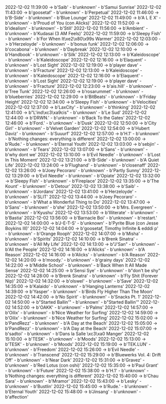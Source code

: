 2022-12-02 11:39:00 -> b'Saib' - b'unknown' - b'Samui Sunrise'
2022-12-02 11:43:00 -> b'goosetaf' - b'unknown' - b'Perpetual'
2022-12-02 11:46:00 -> b'B-Side' - b'unknown' - b'Blue Lounge'
2022-12-02 11:49:00 -> b'A L E X' - b'unknown' - b'Proud of You (con Alicks)'
2022-12-02 11:52:00 -> b'idealism' - b'unknown' - b'Still'
2022-12-02 11:56:00 -> b'Ambient' - b'unknown' - b'Kudasai (3 AM Feels)'
2022-12-02 11:59:00 -> b'Sleepy Fish' - b'unknown' - b'For When It\xe2\x80\x99s Warmer'
2022-12-02 12:03:00 -> b'Herzeloyde' - b'unknown' - b'bonus funk'
2022-12-02 12:06:00 -> b'cocabona' - b'unknown' - b'Daybreak'
2022-12-02 12:10:00 -> b'Handbook' - b'unknown' - b'Silk'
2022-12-02 12:13:00 -> b'Kaleidoscope' - b'unknown' - b'Kaleidoscope'
2022-12-02 12:16:00 -> b'Elaquent' - b'unknown' - b'Lost Sight'
2022-12-02 12:19:00 -> b'player dave' - b'unknown' - b'Fracture'
2022-12-02 12:13:00 -> b'Kaleidoscope' - b'unknown' - b'Kaleidoscope'
2022-12-02 12:16:00 -> b'Elaquent' - b'unknown' - b'Lost Sight'
2022-12-02 12:19:00 -> b'player dave' - b'unknown' - b'Fracture'
2022-12-02 12:23:00 -> b'ais.hill' - b'unknown' - b'Tree Tunk'
2022-12-02 12:26:00 -> b'rosarummet' - b'unknown' - b'blueberries'
2022-12-02 12:29:00 -> b'BitBeats' - b'unknown' - b'Friday Height'
2022-12-02 12:34:00 -> b'Sleepy Fish' - b'unknown' - b'Velocities'
2022-12-02 12:37:00 -> b'LaxCity' - b'unknown' - b'thinking'
2022-12-02 12:41:00 -> b"L'ind\xc3\xa9cis" - b'unknown' - b'Le Sud'
2022-12-02 12:44:00 -> b'DRWN.' - b'unknown' - b'Back To the Gates'
2022-12-02 12:46:00 -> b'Ford.' - b'unknown' - b'Dusk'
2022-12-02 12:50:00 -> b'City Girl' - b'unknown' - b'Velvet Garden'
2022-12-02 12:54:00 -> b'Hubert Daviz' - b'unknown' - b'Suuurf'
2022-12-02 12:57:00 -> b'H.1' - b'unknown' - b'Nothing changes: everything is different'
2022-12-02 13:00:00 -> b'Rude.' - b'unknown' - b'Eternal Youth'
2022-12-02 13:03:00 -> b'sebjin' - b'unknown' - b'Tears'
2022-12-02 13:07:00 -> b'Sans' - b'unknown' - b'why dont we'
2022-12-02 13:10:00 -> b'Evil Needle' - b'unknown' - b'Lost In This Moment'
2022-12-02 13:21:00 -> b'B-Side' - b'unknown' - b'A Quiet Life'
2022-12-02 13:24:00 -> b'Flughand' - b'unknown' - b'closenaff'
2022-12-02 13:26:00 -> b'Joey Pecoraro' - b'unknown' - b'Partly Sunny'
2022-12-02 13:29:00 -> b'Evil Needle' - b'unknown' - b'Opiate'
2022-12-02 13:32:00 -> b'Sleepy Fish' - b'unknown' - b'Fireplace'
2022-12-02 13:35:00 -> b'The Kount' - b'unknown' - b'Detour'
2022-12-02 13:38:00 -> b'Saib' - b'unknown' - b'Jordans'
2022-12-02 13:41:00 -> b'Herzeloyde' - b'unknown' - b'SLIT'
2022-12-02 13:44:00 -> b'Joey Pecoraro' - b'unknown' - b'What a Wonderful Thing to Do'
2022-12-02 13:47:00 -> b'Sans' - b'unknown' - b'she'
2022-12-02 13:50:00 -> b'Mrs. Evergreen' - b'unknown' - b'Kyushu'
2022-12-02 13:53:00 -> b'Illiterate' - b'unknown' - b'Bastia'
2022-12-02 13:56:00 -> b'Barnacle Boi' - b'unknown' - b'restart.'
2022-12-02 14:00:00 -> b'J-E-T-S' - b'unknown' - b'Pyrite Blue (con Jesse Boykins III)'
2022-12-02 14:04:00 -> b'goosetaf, Timothy Infinite & edddi p' - b'unknown' - b'Orange Rooph'
2022-12-02 14:07:00 -> b'Misha' - b'unknown' - b'Spirits'
2022-12-02 14:10:00 -> b'Brenk Sinatra' - b'unknown' - b'All My Life'
2022-12-02 14:13:00 -> b"J'San" - b'unknown' - b'All the People'
2022-12-02 14:16:00 -> b'Alicks' - b'unknown' - b'A Reason'
2022-12-02 14:16:00 -> b'Alicks' - b'unknown' - b'A Reason'
2022-12-02 14:20:00 -> b'moody.' - b'unknown' - b'grainy days'
2022-12-02 14:22:00 -> b'Middle School' - b'unknown' - b'Back When It All Made Sense'
2022-12-02 14:25:00 -> b'Sensi Sye' - b'unknown' - b"don't be shy"
2022-12-02 14:28:00 -> b'Brenk Sinatra' - b'unknown' - b'Fly Shit (Forever Nip)'
2022-12-02 14:32:00 -> b'olswel' - b'unknown' - b'Save'
2022-12-02 14:35:00 -> b'Kalaido' - b'unknown' - b'Hanging Lanterns'
2022-12-02 14:39:00 -> b'Yasper' - b'unknown' - b'Birds Fly Higher Than The Moon'
2022-12-02 14:42:00 -> b'No Spirit' - b'unknown' - b'Snacks Pt. 1'
2022-12-02 14:50:00 -> b"Started Ballin'" - b'unknown' - b"Started Ballin'"
2022-12-02 14:52:00 -> b'OAKK' - b'unknown' - b'Palms'
2022-12-02 14:57:00 -> b'Oilix' - b'unknown' - b'Nice Weather for Surfing'
2022-12-02 14:59:00 -> b'Oilix' - b'unknown' - b'Nice Weather for Surfing'
2022-12-02 15:02:00 -> b'PandRezz' - b'unknown' - b'A Day at the Beach'
2022-12-02 15:05:00 -> b'PandRezz' - b'unknown' - b'A Day at the Beach'
2022-12-02 15:07:00 -> b'sadtoi' - b'unknown' - b'Dans la Salle \xc3\xa0 Manger'
2022-12-02 15:10:00 -> b'TESK' - b'unknown' - b'Moods'
2022-12-02 15:13:00 -> b'TESK' - b'unknown' - b'Moods'
2022-12-02 15:19:00 -> b'TEK.LUN' - b'unknown' - b'Freedom'
2022-12-02 15:26:00 -> b'Evil Needle' - b'unknown' - b'Transcend'
2022-12-02 15:29:00 -> b'Bluewerks Vol. 4: Drift Off' - b'unknown' - b'Near Dark'
2022-12-02 15:31:00 -> b'Gravez' - b'unknown' - b'Red Lotus (con oshi)'
2022-12-02 15:35:00 -> b'Paul Grant' - b'unknown' - b'Future'
2022-12-02 15:38:00 -> b'H.1' - b'unknown' - b'Nothing changes: everything is different'
2022-12-02 15:40:00 -> b'Chau Sara' - b'unknown' - b'Mramor'
2022-12-02 15:43:00 -> b'Lesky' - b'unknown' - b'Bustlin'
2022-12-02 15:45:00 -> b'Rude.' - b'unknown' - b'Eternal Youth'
2022-12-02 15:48:00 -> b'Jinsang' - b'unknown' - b'affection'
